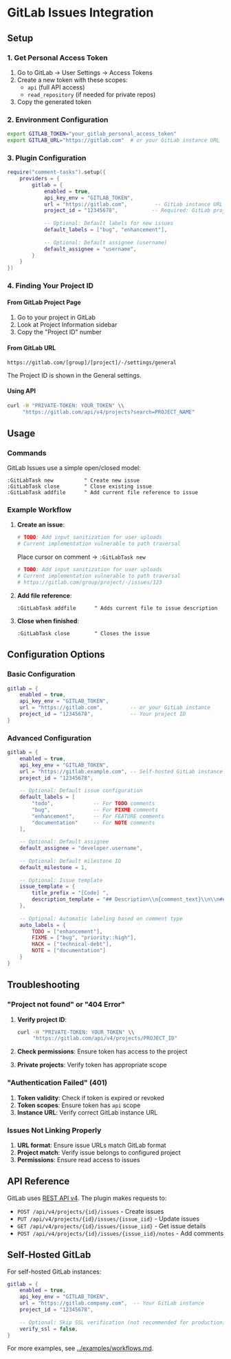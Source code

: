 # GitLab Issues Integration

## Setup

### 1. Get Personal Access Token

1. Go to GitLab → User Settings → Access Tokens
2. Create a new token with these scopes:
   - `api` (full API access)
   - `read_repository` (if needed for private repos)
3. Copy the generated token

### 2. Environment Configuration

```bash
export GITLAB_TOKEN="your_gitlab_personal_access_token"
export GITLAB_URL="https://gitlab.com"  # or your GitLab instance URL
```

### 3. Plugin Configuration

```lua
require("comment-tasks").setup({
    providers = {
        gitlab = {
            enabled = true,
            api_key_env = "GITLAB_TOKEN",
            url = "https://gitlab.com",         -- GitLab instance URL
            project_id = "12345678",           -- Required: GitLab project ID
            
            -- Optional: Default labels for new issues
            default_labels = ["bug", "enhancement"],
            
            -- Optional: Default assignee (username)
            default_assignee = "username",
        }
    }
})
```

### 4. Finding Your Project ID

#### From GitLab Project Page
1. Go to your project in GitLab
2. Look at Project Information sidebar
3. Copy the "Project ID" number

#### From GitLab URL
```
https://gitlab.com/[group]/[project]/-/settings/general
```
The Project ID is shown in the General settings.

#### Using API
```bash
curl -H "PRIVATE-TOKEN: YOUR_TOKEN" \\
     "https://gitlab.com/api/v4/projects?search=PROJECT_NAME"
```

## Usage

### Commands

GitLab Issues use a simple open/closed model:

```vim
:GitLabTask new          " Create new issue
:GitLabTask close        " Close existing issue
:GitLabTask addfile      " Add current file reference to issue
```

### Example Workflow

1. **Create an issue**:
   ```ruby
   # TODO: Add input sanitization for user uploads
   # Current implementation vulnerable to path traversal
   ```
   
   Place cursor on comment → `:GitLabTask new`
   
   ```ruby
   # TODO: Add input sanitization for user uploads
   # Current implementation vulnerable to path traversal
   # https://gitlab.com/group/project/-/issues/123
   ```

2. **Add file reference**:
   ```vim
   :GitLabTask addfile      " Adds current file to issue description
   ```

3. **Close when finished**:
   ```vim
   :GitLabTask close        " Closes the issue
   ```

## Configuration Options

### Basic Configuration

```lua
gitlab = {
    enabled = true,
    api_key_env = "GITLAB_TOKEN",
    url = "https://gitlab.com",         -- or your GitLab instance
    project_id = "12345678",            -- Your project ID
}
```

### Advanced Configuration

```lua
gitlab = {
    enabled = true,
    api_key_env = "GITLAB_TOKEN", 
    url = "https://gitlab.example.com", -- Self-hosted GitLab instance
    project_id = "12345678",
    
    -- Optional: Default issue configuration
    default_labels = [
        "todo",             -- For TODO comments
        "bug",              -- For FIXME comments
        "enhancement",      -- For FEATURE comments
        "documentation"     -- For NOTE comments
    ],
    
    -- Optional: Default assignee
    default_assignee = "developer.username",
    
    -- Optional: Default milestone ID  
    default_milestone = 1,
    
    -- Optional: Issue template
    issue_template = {
        title_prefix = "[Code] ",
        description_template = "## Description\\n{comment_text}\\n\\n## Source\\nFile: `{filename}`\\nLine: {line_number}\\n\\n## Tasks\\n- [ ] Implement solution\\n- [ ] Add tests\\n- [ ] Update documentation"
    },
    
    -- Optional: Automatic labeling based on comment type
    auto_labels = {
        TODO = ["enhancement"],
        FIXME = ["bug", "priority::high"], 
        HACK = ["technical-debt"],
        NOTE = ["documentation"]
    }
}
```

## Troubleshooting

### "Project not found" or "404 Error"

1. **Verify project ID**:
   ```bash
   curl -H "PRIVATE-TOKEN: YOUR_TOKEN" \\
        "https://gitlab.com/api/v4/projects/PROJECT_ID"
   ```

2. **Check permissions**: Ensure token has access to the project
3. **Private projects**: Verify token has appropriate scope

### "Authentication Failed" (401)

1. **Token validity**: Check if token is expired or revoked
2. **Token scopes**: Ensure token has `api` scope
3. **Instance URL**: Verify correct GitLab instance URL

### Issues Not Linking Properly

1. **URL format**: Ensure issue URLs match GitLab format
2. **Project match**: Verify issue belongs to configured project
3. **Permissions**: Ensure read access to issues

## API Reference

GitLab uses [REST API v4](https://docs.gitlab.com/ee/api/). The plugin makes requests to:

- `POST /api/v4/projects/{id}/issues` - Create issues
- `PUT /api/v4/projects/{id}/issues/{issue_iid}` - Update issues
- `GET /api/v4/projects/{id}/issues/{issue_iid}` - Get issue details
- `POST /api/v4/projects/{id}/issues/{issue_iid}/notes` - Add comments

## Self-Hosted GitLab

For self-hosted GitLab instances:

```lua
gitlab = {
    enabled = true,
    api_key_env = "GITLAB_TOKEN",
    url = "https://gitlab.company.com",  -- Your GitLab instance
    project_id = "12345678",
    
    -- Optional: Skip SSL verification (not recommended for production)
    verify_ssl = false,
}
```

For more examples, see [../examples/workflows.md](../examples/workflows.md#gitlab-workflows).
